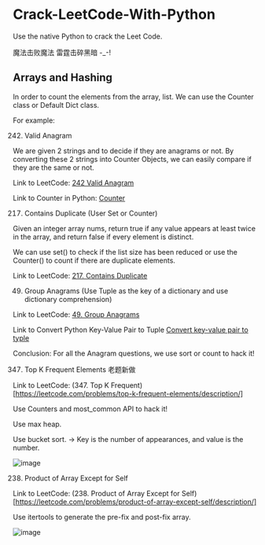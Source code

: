 # Crack-LeetCode-With-Python
Use the native Python to crack the Leet Code. 

魔法击败魔法 雷霆击碎黑暗 -_-! 

## Arrays and Hashing

In order to count the elements from the array, list. We can use the Counter class or Default Dict class. 

For example:

242. Valid Anagram

We are given 2 strings and to decide if they are anagrams or not. By converting these 2 strings into Counter Objects, we can easily compare if they are the same or not. 

Link to LeetCode: [242 Valid Anagram](https://leetcode.com/problems/valid-anagram/description/)

Link to Counter in Python: [Counter](https://leetcode.com/problems/valid-anagram/description/)

217. Contains Duplicate (User Set or Counter)

Given an integer array nums, return true if any value appears at least twice in the array, and return false if every element is distinct.

We can use set() to check if the list size has been reduced or use the Counter() to count if there are duplicate elements.

Link to LeetCode: [217. Contains Duplicate](https://leetcode.com/problems/contains-duplicate/description/)

49. Group Anagrams (Use Tuple as the key of a dictionary and use dictionary comprehension)

Link to LeetCode: [49. Group Anagrams](https://leetcode.com/problems/group-anagrams/description/)

Link to Convert Python Key-Value Pair to Tuple [Convert key-value pair to typle](https://stackoverflow.com/questions/1600591/using-a-python-dictionary-as-a-key-non-nested)

Conclusion: For all the Anagram questions, we use sort or count to hack it! 

347. Top K Frequent Elements 老题新做

Link to LeetCode: (347. Top K Frequent)[https://leetcode.com/problems/top-k-frequent-elements/description/]

Use Counters and most_common API to hack it! 

Use max heap. 

Use bucket sort. -> Key is the number of appearances, and value is the number.

![image](https://github.com/ZehuaWang/Crack-LeetCode-With-Python/assets/40006814/9bbd6ebb-278d-415b-a04c-0de1fb14ae53)

238. Product of Array Except for Self

Link to LeetCode: (238. Product of Array Except for Self)[https://leetcode.com/problems/product-of-array-except-self/description/]

Use itertools to generate the pre-fix and post-fix array. 

![image](https://github.com/ZehuaWang/Crack-LeetCode-With-Python/assets/40006814/74195838-5fb0-4eaf-b8c1-e422cb14882b)



